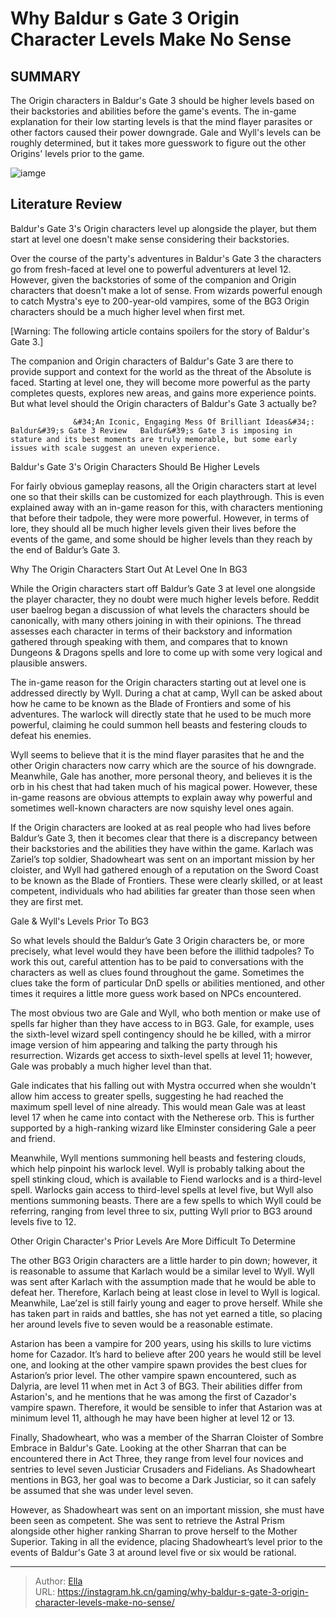 # Why Baldur s Gate 3 Origin Character Levels Make No Sense


## SUMMARY 



  The Origin characters in Baldur&#39;s Gate 3 should be higher levels based on their backstories and abilities before the game&#39;s events.   The in-game explanation for their low starting levels is that the mind flayer parasites or other factors caused their power downgrade.   Gale and Wyll&#39;s levels can be roughly determined, but it takes more guesswork to figure out the other Origins&#39; levels prior to the game.  

![iamge](https://static1.srcdn.com/wordpress/wp-content/uploads/2023/11/why-baldur-s-gate-3-origin-character-levels-make-no-sense.jpg)

## Literature Review

Baldur&#39;s Gate 3&#39;s Origin characters level up alongside the player, but them start at level one doesn&#39;t make sense considering their backstories.




Over the course of the party&#39;s adventures in Baldur&#39;s Gate 3 the characters go from fresh-faced at level one to powerful adventurers at level 12. However, given the backstories of some of the companion and Origin characters that doesn&#39;t make a lot of sense. From wizards powerful enough to catch Mystra&#39;s eye to 200-year-old vampires, some of the BG3 Origin characters should be a much higher level when first met.




[Warning: The following article contains spoilers for the story of Baldur&#39;s Gate 3.] 

The companion and Origin characters of Baldur&#39;s Gate 3 are there to provide support and context for the world as the threat of the Absolute is faced. Starting at level one, they will become more powerful as the party completes quests, explores new areas, and gains more experience points. But what level should the Origin characters of Baldur&#39;s Gate 3 actually be?

                  &#34;An Iconic, Engaging Mess Of Brilliant Ideas&#34;: Baldur&#39;s Gate 3 Review   Baldur&#39;s Gate 3 is imposing in stature and its best moments are truly memorable, but some early issues with scale suggest an uneven experience.   


 Baldur&#39;s Gate 3&#39;s Origin Characters Should Be Higher Levels 
         

For fairly obvious gameplay reasons, all the Origin characters start at level one so that their skills can be customized for each playthrough. This is even explained away with an in-game reason for this, with characters mentioning that before their tadpole, they were more powerful. However, in terms of lore, they should all be much higher levels given their lives before the events of the game, and some should be higher levels than they reach by the end of Baldur’s Gate 3.






 Why The Origin Characters Start Out At Level One In BG3 
          

While the Origin characters start off Baldur’s Gate 3 at level one alongside the player character, they no doubt were much higher levels before. Reddit user baelrog began a discussion of what levels the characters should be canonically, with many others joining in with their opinions. The thread assesses each character in terms of their backstory and information gathered through speaking with them, and compares that to known Dungeons &amp; Dragons spells and lore to come up with some very logical and plausible answers.

The in-game reason for the Origin characters starting out at level one is addressed directly by Wyll. During a chat at camp, Wyll can be asked about how he came to be known as the Blade of Frontiers and some of his adventures. The warlock will directly state that he used to be much more powerful, claiming he could summon hell beasts and festering clouds to defeat his enemies.





 

Wyll seems to believe that it is the mind flayer parasites that he and the other Origin characters now carry which are the source of his downgrade. Meanwhile, Gale has another, more personal theory, and believes it is the orb in his chest that had taken much of his magical power. However, these in-game reasons are obvious attempts to explain away why powerful and sometimes well-known characters are now squishy level ones again.

If the Origin characters are looked at as real people who had lives before Baldur’s Gate 3, then it becomes clear that there is a discrepancy between their backstories and the abilities they have within the game. Karlach was Zariel’s top soldier, Shadowheart was sent on an important mission by her cloister, and Wyll had gathered enough of a reputation on the Sword Coast to be known as the Blade of Frontiers. These were clearly skilled, or at least competent, individuals who had abilities far greater than those seen when they are first met.






 Gale &amp; Wyll&#39;s Levels Prior To BG3 
          

So what levels should the Baldur’s Gate 3 Origin characters be, or more precisely, what level would they have been before the illithid tadpoles? To work this out, careful attention has to be paid to conversations with the characters as well as clues found throughout the game. Sometimes the clues take the form of particular DnD spells or abilities mentioned, and other times it requires a little more guess work based on NPCs encountered.

The most obvious two are Gale and Wyll, who both mention or make use of spells far higher than they have access to in BG3. Gale, for example, uses the sixth-level wizard spell contingency should he be killed, with a mirror image version of him appearing and talking the party through his resurrection. Wizards get access to sixth-level spells at level 11; however, Gale was probably a much higher level than that.




Gale indicates that his falling out with Mystra occurred when she wouldn&#39;t allow him access to greater spells, suggesting he had reached the maximum spell level of nine already. This would mean Gale was at least level 17 when he came into contact with the Netherese orb. This is further supported by a high-ranking wizard like Elminster considering Gale a peer and friend.

Meanwhile, Wyll mentions summoning hell beasts and festering clouds, which help pinpoint his warlock level. Wyll is probably talking about the spell stinking cloud, which is available to Fiend warlocks and is a third-level spell. Warlocks gain access to third-level spells at level five, but Wyll also mentions summoning beasts. There are a few spells to which Wyll could be referring, ranging from level three to six, putting Wyll prior to BG3 around levels five to 12.



 Other Origin Character&#39;s Prior Levels Are More Difficult To Determine 
          




The other BG3 Origin characters are a little harder to pin down; however, it is reasonable to assume that Karlach would be a similar level to Wyll. Wyll was sent after Karlach with the assumption made that he would be able to defeat her. Therefore, Karlach being at least close in level to Wyll is logical. Meanwhile, Lae’zel is still fairly young and eager to prove herself. While she has taken part in raids and battles, she has not yet earned a title, so placing her around levels five to seven would be a reasonable estimate.

Astarion has been a vampire for 200 years, using his skills to lure victims home for Cazador. It’s hard to believe after 200 years he would still be level one, and looking at the other vampire spawn provides the best clues for Astarion’s prior level. The other vampire spawn encountered, such as Dalyria, are level 11 when met in Act 3 of BG3. Their abilities differ from Astarion&#39;s, and he mentions that he was among the first of Cazador&#39;s vampire spawn. Therefore, it would be sensible to infer that Astarion was at minimum level 11, although he may have been higher at level 12 or 13.




Finally, Shadowheart, who was a member of the Sharran Cloister of Sombre Embrace in Baldur&#39;s Gate. Looking at the other Sharran that can be encountered there in Act Three, they range from level four novices and sentries to level seven Justiciar Crusaders and Fidelians. As Shadowheart mentions in BG3, her goal was to become a Dark Justiciar, so it can safely be assumed that she was under level seven.

However, as Shadowheart was sent on an important mission, she must have been seen as competent. She was sent to retrieve the Astral Prism alongside other higher ranking Sharran to prove herself to the Mother Superior. Taking in all the evidence, placing Shadowheart’s level prior to the events of Baldur&#39;s Gate 3 at around level five or six would be rational.



---

> Author: [Ella](https://instagram.hk.cn/)  
> URL: https://instagram.hk.cn/gaming/why-baldur-s-gate-3-origin-character-levels-make-no-sense/  

